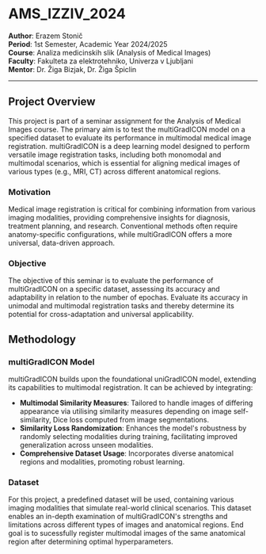# AMS_IZZIV_2024

**Author**: Erazem Stonič  
**Period**: 1st Semester, Academic Year 2024/2025  
**Course**: Analiza medicinskih slik (Analysis of Medical Images)  
**Faculty**: Fakulteta za elektrotehniko, Univerza v Ljubljani  
**Mentor**: Dr. Žiga Bizjak, Dr. Žiga Špiclin

---

## Project Overview

This project is part of a seminar assignment for the Analysis of Medical Images course. The primary aim is to test the multiGradICON model on a specified dataset to evaluate its performance in multimodal medical image registration. multiGradICON is a deep learning model designed to perform versatile image registration tasks, including both monomodal and multimodal scenarios, which is essential for aligning medical images of various types (e.g., MRI, CT) across different anatomical regions.

### Motivation

Medical image registration is critical for combining information from various imaging modalities, providing comprehensive insights for diagnosis, treatment planning, and research. Conventional methods often require anatomy-specific configurations, while multiGradICON offers a more universal, data-driven approach.

### Objective

The objective of this seminar is to evaluate the performance of multiGradICON on a specific dataset, assessing its accuracy and adaptability in relation to the number of epochas. Evaluate its accuracy in unimodal and multimodal registration tasks and thereby determine its potential for cross-adaptation and universal applicability.

## Methodology

### multiGradICON Model

multiGradICON builds upon the foundational uniGradICON model, extending its capabilities to multimodal registration. It can be achieved by integrating:
- **Multimodal Similarity Measures**: Tailored to handle images of differing appearance via utilising similarity measures depending on image self-similarity, Dice loss computed from image segmentations.
- **Similarity Loss Randomization**: Enhances the model's robustness by randomly selecting modalities during training, facilitating improved generalization across unseen modalities.
- **Comprehensive Dataset Usage**: Incorporates diverse anatomical regions and modalities, promoting robust learning.

### Dataset

For this project, a predefined dataset will be used, containing various imaging modalities that simulate real-world clinical scenarios. This dataset enables an in-depth examination of multiGradICON's strengths and limitations across different types of images and anatomical regions. End goal is to sucessfully register multimodal images of the same anatomical region after determining optimal hyperparameters.
